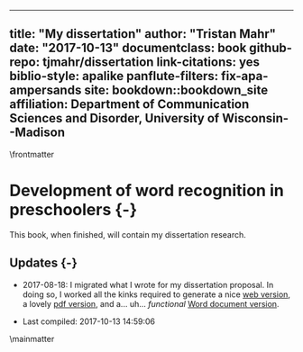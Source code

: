 
--- 
title: "My dissertation"
author: "Tristan Mahr"
date: "2017-10-13"
documentclass: book
github-repo: tjmahr/dissertation
link-citations: yes
biblio-style: apalike
panflute-filters: fix-apa-ampersands
site: bookdown::bookdown_site
affiliation: Department of Communication Sciences and Disorder, University of Wisconsin--Madison
---

\frontmatter

# Development of word recognition in preschoolers {-}

This book, when finished, will contain my dissertation research. 

## Updates  {-}

- 2017-08-18: I migrated what I wrote for my dissertation proposal. In 
doing so, I worked all the kinks required to generate a nice 
[web version](https://tjmahr.github.io/dissertation/), a lovely 
[pdf version](https://tjmahr.github.io/dissertation/dissertation.pdf), and 
a... uh... _functional_ 
[Word document version](https://tjmahr.github.io/dissertation/dissertation.docx).

- Last compiled: 2017-10-13 14:59:06

\mainmatter
